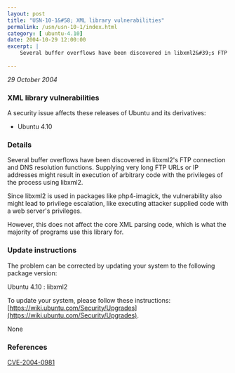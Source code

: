 ```yaml
---
layout: post
title: "USN-10-1&#58; XML library vulnerabilities"
permalink: /usn/usn-10-1/index.html
category: [ ubuntu-4.10]
date: 2004-10-29 12:00:00
excerpt: |
    Several buffer overflows have been discovered in libxml2&#39;s FTP connection and DNS resolution functions. Supplying very long FTP URLs or IP addresses might result in execution of arbitrary code with the privileges of the process using libxml2.
    
--- 
```

 
 

*29 October 2004*

### XML library vulnerabilities

A security issue affects these releases of Ubuntu and its derivatives:

* Ubuntu 4.10

### Details

Several buffer overflows have been discovered in libxml2&#39;s FTP connection and DNS resolution functions. Supplying very long FTP URLs or IP addresses might result in execution of arbitrary code with the privileges of the process using libxml2.

Since libxml2 is used in packages like php4-imagick, the vulnerability also might lead to privilege escalation, like executing attacker supplied code with a web server&#39;s privileges.

However, this does not affect the core XML parsing code, which is what the majority of programs use this library for.

### Update instructions

The problem can be corrected by updating your system to the following package version:

Ubuntu 4.10
 : libxml2 

To update your system, please follow these instructions: [https://wiki.ubuntu.com/Security/Upgrades](https://wiki.ubuntu.com/Security/Upgrades).

None

### References

 
 [CVE-2004-0981](http://people.ubuntu.com/~ubuntu-security/cve/CVE-2004-0981)
 

